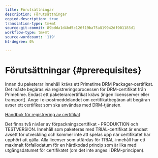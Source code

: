 ```yaml
---
title: Förutsättningar
description: Förutsättningar
copied-description: true
translation-type: tm+mt
source-git-commit: 89bdda1d4bd5c126f19ba75a819942df901183d1
workflow-type: tm+mt
source-wordcount: '119'
ht-degree: 0%

---
```



# Förutsättningar {#prerequisites}

Innan du paketerar innehåll krävs ett Primetime DRM Packager-certifikat. Det måste begäras via registreringsprocessen för DRM-certifikat från Primetime. Endast ett paketerarcertifikat krävs (ingen licensserver eller transport). Ange i e-postmeddelandet om certifikatbegäran att begäran avser ett certifikat som ska användas med DRM-tjänsten.

[Handbok för registrering av certifikat](../../digital-rights-management/certificate-enrollment-guide/about-certs.md)

Det finns två nivåer av förpackningscertifikat - PRODUKTION och TESTVERSION. Innehåll som paketeras med TRIAL-certifikat är endast avsett för utveckling och kommer inte att spelas upp när certifikatet har upphört att gälla. Alla licenser som utfärdas för TRIAL-innehåll har ett maximalt förfallodatum för en hårdkodad princip som är lika med utgångsdatumet för certifikatet (om det inte anges i DRM-principen).
